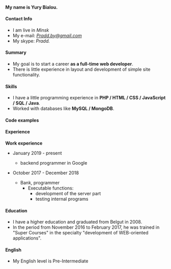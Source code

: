 #### My name is Yury Bialou.

#### Contact Info
* I am live in *Minsk*
* My e-mail: *Pradd.by@gmail.com*
* My skype: *Pradd.*

#### Summary 
* My goal is to start a career **as a full-time web developer**.
* There is little experience in layout and development of simple site functionality.

#### Skills 
* I have a little programming experience in **PHP / HTML / CSS / JavaScript / SQL / Java**.
* Worked with databases like **MySQL / MongoDB**.

#### Code examples 



#### Experience 
__Work experience__ 
  - January 2019 - present
    - backend programmer in Google
 
  - October 2017 - December 2018
    - Bank, programmer
      - Executable functions:
        * development of the server part
        * testing internal programs

#### Education 
- I have a higher education and graduated from Belgut in 2008. 
- In the period from November 2016 to February 2017, he was trained in "Super Courses" in the specialty "development of WEB-oriented applications".

#### English 
- My English level is Pre-Intermediate
